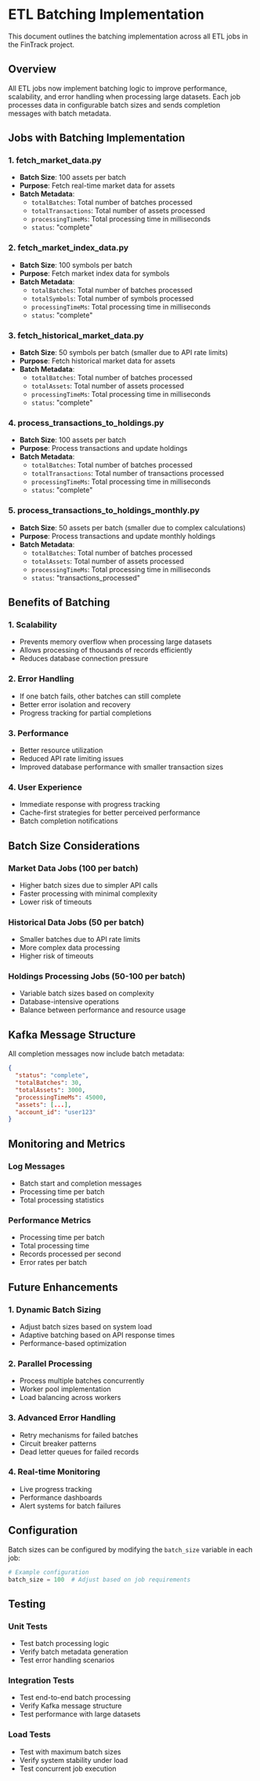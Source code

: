 # ETL Batching Implementation

This document outlines the batching implementation across all ETL jobs in the FinTrack project.

## Overview

All ETL jobs now implement batching logic to improve performance, scalability, and error handling when processing large datasets. Each job processes data in configurable batch sizes and sends completion messages with batch metadata.

## Jobs with Batching Implementation

### 1. fetch_market_data.py
- **Batch Size**: 100 assets per batch
- **Purpose**: Fetch real-time market data for assets
- **Batch Metadata**: 
  - `totalBatches`: Total number of batches processed
  - `totalTransactions`: Total number of assets processed
  - `processingTimeMs`: Total processing time in milliseconds
  - `status`: "complete"

### 2. fetch_market_index_data.py
- **Batch Size**: 100 symbols per batch
- **Purpose**: Fetch market index data for symbols
- **Batch Metadata**:
  - `totalBatches`: Total number of batches processed
  - `totalSymbols`: Total number of symbols processed
  - `processingTimeMs`: Total processing time in milliseconds
  - `status`: "complete"

### 3. fetch_historical_market_data.py
- **Batch Size**: 50 symbols per batch (smaller due to API rate limits)
- **Purpose**: Fetch historical market data for assets
- **Batch Metadata**:
  - `totalBatches`: Total number of batches processed
  - `totalAssets`: Total number of assets processed
  - `processingTimeMs`: Total processing time in milliseconds
  - `status`: "complete"

### 4. process_transactions_to_holdings.py
- **Batch Size**: 100 assets per batch
- **Purpose**: Process transactions and update holdings
- **Batch Metadata**:
  - `totalBatches`: Total number of batches processed
  - `totalTransactions`: Total number of transactions processed
  - `processingTimeMs`: Total processing time in milliseconds
  - `status`: "complete"

### 5. process_transactions_to_holdings_monthly.py
- **Batch Size**: 50 assets per batch (smaller due to complex calculations)
- **Purpose**: Process transactions and update monthly holdings
- **Batch Metadata**:
  - `totalBatches`: Total number of batches processed
  - `totalAssets`: Total number of assets processed
  - `processingTimeMs`: Total processing time in milliseconds
  - `status`: "transactions_processed"

## Benefits of Batching

### 1. **Scalability**
- Prevents memory overflow when processing large datasets
- Allows processing of thousands of records efficiently
- Reduces database connection pressure

### 2. **Error Handling**
- If one batch fails, other batches can still complete
- Better error isolation and recovery
- Progress tracking for partial completions

### 3. **Performance**
- Better resource utilization
- Reduced API rate limiting issues
- Improved database performance with smaller transaction sizes

### 4. **User Experience**
- Immediate response with progress tracking
- Cache-first strategies for better perceived performance
- Batch completion notifications

## Batch Size Considerations

### Market Data Jobs (100 per batch)
- Higher batch sizes due to simpler API calls
- Faster processing with minimal complexity
- Lower risk of timeouts

### Historical Data Jobs (50 per batch)
- Smaller batches due to API rate limits
- More complex data processing
- Higher risk of timeouts

### Holdings Processing Jobs (50-100 per batch)
- Variable batch sizes based on complexity
- Database-intensive operations
- Balance between performance and resource usage

## Kafka Message Structure

All completion messages now include batch metadata:

```json
{
  "status": "complete",
  "totalBatches": 30,
  "totalAssets": 3000,
  "processingTimeMs": 45000,
  "assets": [...],
  "account_id": "user123"
}
```

## Monitoring and Metrics

### Log Messages
- Batch start and completion messages
- Processing time per batch
- Total processing statistics

### Performance Metrics
- Processing time per batch
- Total processing time
- Records processed per second
- Error rates per batch

## Future Enhancements

### 1. **Dynamic Batch Sizing**
- Adjust batch sizes based on system load
- Adaptive batching based on API response times
- Performance-based optimization

### 2. **Parallel Processing**
- Process multiple batches concurrently
- Worker pool implementation
- Load balancing across workers

### 3. **Advanced Error Handling**
- Retry mechanisms for failed batches
- Circuit breaker patterns
- Dead letter queues for failed records

### 4. **Real-time Monitoring**
- Live progress tracking
- Performance dashboards
- Alert systems for batch failures

## Configuration

Batch sizes can be configured by modifying the `batch_size` variable in each job:

```python
# Example configuration
batch_size = 100  # Adjust based on job requirements
```

## Testing

### Unit Tests
- Test batch processing logic
- Verify batch metadata generation
- Test error handling scenarios

### Integration Tests
- Test end-to-end batch processing
- Verify Kafka message structure
- Test performance with large datasets

### Load Tests
- Test with maximum batch sizes
- Verify system stability under load
- Test concurrent job execution 